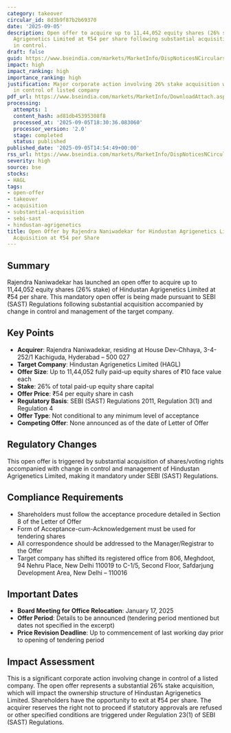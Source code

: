 ```yaml
---
category: takeover
circular_id: 8d3b9f87b2b69370
date: '2025-09-05'
description: Open offer to acquire up to 11,44,052 equity shares (26% stake) of Hindustan
  Agrigenetics Limited at ₹54 per share following substantial acquisition and change
  in control.
draft: false
guid: https://www.bseindia.com/markets/MarketInfo/DispNoticesNCirculars.aspx?Noticeid={D7748BFA-E247-4689-BE2C-05B343039764}&noticeno=20250905-43&dt=09/05/2025&icount=43&totcount=59&flag=0
impact: high
impact_ranking: high
importance_ranking: high
justification: Major corporate action involving 26% stake acquisition with change
  in control of listed company
pdf_url: https://www.bseindia.com/markets/MarketInfo/DownloadAttach.aspx?id=20250905-43&attachedId=adde7f65-9db5-4097-b1d0-09128d516e1d
processing:
  attempts: 1
  content_hash: ad81db45395308f8
  processed_at: '2025-09-05T18:30:36.083060'
  processor_version: '2.0'
  stage: completed
  status: published
published_date: '2025-09-05T14:54:49+00:00'
rss_url: https://www.bseindia.com/markets/MarketInfo/DispNoticesNCirculars.aspx?Noticeid={D7748BFA-E247-4689-BE2C-05B343039764}&noticeno=20250905-43&dt=09/05/2025&icount=43&totcount=59&flag=0
severity: high
source: bse
stocks:
- HAGL
tags:
- open-offer
- takeover
- acquisition
- substantial-acquisition
- sebi-sast
- hindustan-agrigenetics
title: Open Offer by Rajendra Naniwadekar for Hindustan Agrigenetics Limited - 26%
  Acquisition at ₹54 per Share
---
```


## Summary

Rajendra Naniwadekar has launched an open offer to acquire up to 11,44,052 equity shares (26% stake) of Hindustan Agrigenetics Limited at ₹54 per share. This mandatory open offer is being made pursuant to SEBI (SAST) Regulations following substantial acquisition accompanied by change in control and management of the target company.

## Key Points

- **Acquirer**: Rajendra Naniwadekar, residing at House Dev-Chhaya, 3-4-252/1 Kachiguda, Hyderabad – 500 027
- **Target Company**: Hindustan Agrigenetics Limited (HAGL)
- **Offer Size**: Up to 11,44,052 fully paid-up equity shares of ₹10 face value each
- **Stake**: 26% of total paid-up equity share capital
- **Offer Price**: ₹54 per equity share in cash
- **Regulatory Basis**: SEBI (SAST) Regulations 2011, Regulation 3(1) and Regulation 4
- **Offer Type**: Not conditional to any minimum level of acceptance
- **Competing Offer**: None announced as of the date of Letter of Offer

## Regulatory Changes

This open offer is triggered by substantial acquisition of shares/voting rights accompanied with change in control and management of Hindustan Agrigenetics Limited, making it mandatory under SEBI (SAST) Regulations.

## Compliance Requirements

- Shareholders must follow the acceptance procedure detailed in Section 8 of the Letter of Offer
- Form of Acceptance-cum-Acknowledgement must be used for tendering shares
- All correspondence should be addressed to the Manager/Registrar to the Offer
- Target company has shifted its registered office from 806, Meghdoot, 94 Nehru Place, New Delhi 110019 to C-1/5, Second Floor, Safdarjung Development Area, New Delhi – 110016

## Important Dates

- **Board Meeting for Office Relocation**: January 17, 2025
- **Offer Period**: Details to be announced (tendering period mentioned but dates not specified in the excerpt)
- **Price Revision Deadline**: Up to commencement of last working day prior to opening of tendering period

## Impact Assessment

This is a significant corporate action involving change in control of a listed company. The open offer represents a substantial 26% stake acquisition, which will impact the ownership structure of Hindustan Agrigenetics Limited. Shareholders have the opportunity to exit at ₹54 per share. The acquirer reserves the right not to proceed if statutory approvals are refused or other specified conditions are triggered under Regulation 23(1) of SEBI (SAST) Regulations.